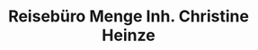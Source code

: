 ---
title: "Reisebüro Menge Inh. Christine Heinze"
url: /oschatz/reisebuero-menge-inh-christine-heinze/
shop: Reisebüro
---